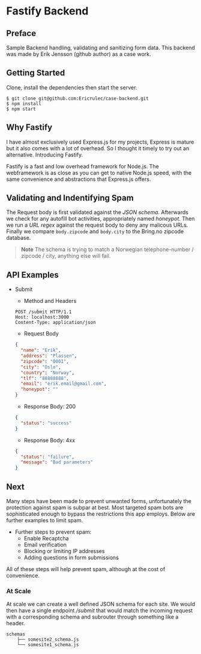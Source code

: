 # Fastify Backend

## Preface

Sample Backend handling, validating and sanitizing form data. This backend was made by Erik Jensson (github author) as a case work.

## Getting Started

Clone, install the dependencies then start the server.

```
$ git clone git@github.com:Ericrulec/case-backend.git
$ npm install
$ npm start
```

## Why Fastify

I have almost exclusively used Express.js for my projects, Express is mature but it also comes with a lot of overhead. So I thought it timely to try out an alternative. Introducing Fastify.

Fastify is a fast and low overhead framework for Node.js. The webframework is as close as you can get to native Node.js speed, with the same convenience and abstractions that Express.js offers.

## Validating and Indentifying Spam

The Request body is first validated against the _JSON schema_. Afterwards we check for any autofill bot activities, appropriately named _honeypot_. Then we run a _URL regex_ against the request body to deny any malicous URLs. Finally we compare `body.zipcode` and `body.city` to the Bring.no zipcode database.

> **Note**
> The schema is trying to match a Norwegian telephone-number / zipcode / city, anything else will fail.

## API Examples

- Submit

  - Method and Headers

  ```
  POST /submit HTTP/1.1
  Host: localhost:3000
  Content-Type: application/json
  ```

  - Request Body

  ```json
  {
    "name": "Erik",
    "address": "Plassen",
    "zipcode": "0001",
    "city": "Oslo",
    "country": "Norway",
    "tlf": "88888888",
    "email": "erik.email@gmail.com",
    "honeypot": ""
  }
  ```

  - Response Body: 200

  ```json
  {
    "status": "success"
  }
  ```

  - Response Body: 4xx

  ```json
  {
    "status": "failure",
    "message": "Bad parameters"
  }
  ```

## Next

Many steps have been made to prevent unwanted forms, unfortunately the protection against spam is subpar at best. Most targeted spam bots are sophisticated enough to bypass the restrictions this app employs. Below are further examples to limit spam.

- Further steps to prevent spam:
  - Enable Recaptcha
  - Email verification
  - Blocking or limiting IP addresses
  - Adding questions in form submissions

All of these steps will help prevent spam, although at the cost of convenience.

### At Scale

At scale we can create a well defined JSON schema for each site. We would then have a single endpoint _/submit_ that would match the incoming request with a corresponding schema and subrouter through something like a header.

```
schemas
    ├── somesite2_schema.js
    └── somesite1_schema.js
```
